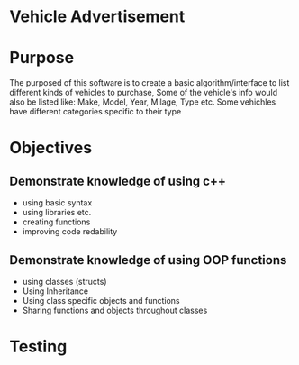# Vehicle Advertisement

# Purpose

The purposed of this software is to create a basic algorithm/interface to list different kinds of vehicles to purchase, 
Some of the vehicle's info would also be listed like: Make, Model, Year, Milage, Type etc. 
Some vehichles have different categories specific to their type

# Objectives
## Demonstrate knowledge of using c++
-  using basic syntax
-  using libraries etc.
-  creating functions
-  improving code redability
  
## Demonstrate knowledge of using OOP functions
- using classes (structs)
- Using Inheritance
- Using class specific objects and functions
- Sharing functions and objects throughout classes

# Testing

